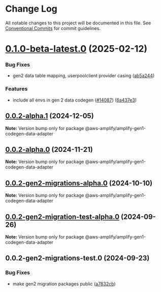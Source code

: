 # Change Log

All notable changes to this project will be documented in this file.
See [Conventional Commits](https://conventionalcommits.org) for commit guidelines.

# [0.1.0-beta-latest.0](https://github.com/aws-amplify/amplify-cli/compare/@aws-amplify/amplify-gen1-codegen-data-adapter@0.0.2-alpha.1...@aws-amplify/amplify-gen1-codegen-data-adapter@0.1.0-beta-latest.0) (2025-02-12)


### Bug Fixes

* gen2 data table mapping, userpoolclient provider casing ([ab5a244](https://github.com/aws-amplify/amplify-cli/commit/ab5a244da56022a67fa275f10e3f4a2fe53a0a78))


### Features

* include all envs in gen 2 data codegen ([#14087](https://github.com/aws-amplify/amplify-cli/issues/14087)) ([6a437e3](https://github.com/aws-amplify/amplify-cli/commit/6a437e3345489ce22d78621de18acc46f969d883))





## [0.0.2-alpha.1](https://github.com/aws-amplify/amplify-cli/compare/@aws-amplify/amplify-gen1-codegen-data-adapter@0.0.2-alpha.0...@aws-amplify/amplify-gen1-codegen-data-adapter@0.0.2-alpha.1) (2024-12-05)

**Note:** Version bump only for package @aws-amplify/amplify-gen1-codegen-data-adapter





## [0.0.2-alpha.0](https://github.com/aws-amplify/amplify-cli/compare/@aws-amplify/amplify-gen1-codegen-data-adapter@0.0.2-gen2-migrations-alpha.0...@aws-amplify/amplify-gen1-codegen-data-adapter@0.0.2-alpha.0) (2024-11-21)

**Note:** Version bump only for package @aws-amplify/amplify-gen1-codegen-data-adapter





## [0.0.2-gen2-migrations-alpha.0](https://github.com/aws-amplify/amplify-cli/compare/@aws-amplify/amplify-gen1-codegen-data-adapter@0.0.2-gen2-migration-test-alpha.0...@aws-amplify/amplify-gen1-codegen-data-adapter@0.0.2-gen2-migrations-alpha.0) (2024-10-10)

**Note:** Version bump only for package @aws-amplify/amplify-gen1-codegen-data-adapter





## [0.0.2-gen2-migration-test-alpha.0](https://github.com/aws-amplify/amplify-cli/compare/@aws-amplify/amplify-gen1-codegen-data-adapter@0.0.2-gen2-migrations-test.0...@aws-amplify/amplify-gen1-codegen-data-adapter@0.0.2-gen2-migration-test-alpha.0) (2024-09-26)

**Note:** Version bump only for package @aws-amplify/amplify-gen1-codegen-data-adapter





## 0.0.2-gen2-migrations-test.0 (2024-09-23)


### Bug Fixes

* make gen2 migration packages public ([a7832cb](https://github.com/aws-amplify/amplify-cli/commit/a7832cb622cabf3eec3f770393477256117ea47d))
